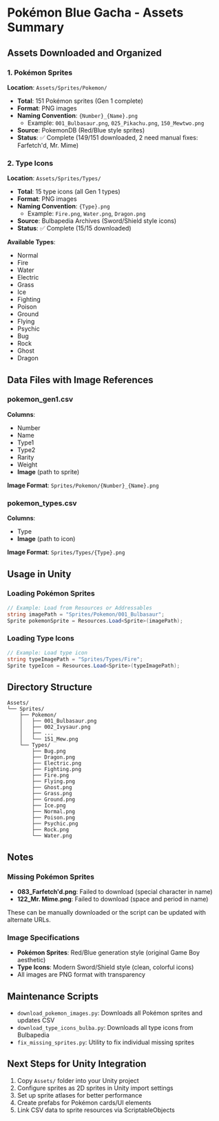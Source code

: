 # Pokémon Blue Gacha - Assets Summary

## Assets Downloaded and Organized

### 1. Pokémon Sprites
**Location**: `Assets/Sprites/Pokemon/`

- **Total**: 151 Pokémon sprites (Gen 1 complete)
- **Format**: PNG images
- **Naming Convention**: `{Number}_{Name}.png`
  - Example: `001_Bulbasaur.png`, `025_Pikachu.png`, `150_Mewtwo.png`
- **Source**: PokemonDB (Red/Blue style sprites)
- **Status**: ✅ Complete (149/151 downloaded, 2 need manual fixes: Farfetch'd, Mr. Mime)

### 2. Type Icons
**Location**: `Assets/Sprites/Types/`

- **Total**: 15 type icons (all Gen 1 types)
- **Format**: PNG images
- **Naming Convention**: `{Type}.png`
  - Example: `Fire.png`, `Water.png`, `Dragon.png`
- **Source**: Bulbapedia Archives (Sword/Shield style icons)
- **Status**: ✅ Complete (15/15 downloaded)

**Available Types**:
- Normal
- Fire
- Water
- Electric
- Grass
- Ice
- Fighting
- Poison
- Ground
- Flying
- Psychic
- Bug
- Rock
- Ghost
- Dragon

## Data Files with Image References

### pokemon_gen1.csv
**Columns**: 
- Number
- Name
- Type1
- Type2
- Rarity
- Weight
- **Image** (path to sprite)

**Image Format**: `Sprites/Pokemon/{Number}_{Name}.png`

### pokemon_types.csv
**Columns**:
- Type
- **Image** (path to icon)

**Image Format**: `Sprites/Types/{Type}.png`

## Usage in Unity

### Loading Pokémon Sprites
```csharp
// Example: Load from Resources or Addressables
string imagePath = "Sprites/Pokemon/001_Bulbasaur";
Sprite pokemonSprite = Resources.Load<Sprite>(imagePath);
```

### Loading Type Icons
```csharp
// Example: Load type icon
string typeImagePath = "Sprites/Types/Fire";
Sprite typeIcon = Resources.Load<Sprite>(typeImagePath);
```

## Directory Structure
```
Assets/
└── Sprites/
    ├── Pokemon/
    │   ├── 001_Bulbasaur.png
    │   ├── 002_Ivysaur.png
    │   ├── ...
    │   └── 151_Mew.png
    └── Types/
        ├── Bug.png
        ├── Dragon.png
        ├── Electric.png
        ├── Fighting.png
        ├── Fire.png
        ├── Flying.png
        ├── Ghost.png
        ├── Grass.png
        ├── Ground.png
        ├── Ice.png
        ├── Normal.png
        ├── Poison.png
        ├── Psychic.png
        ├── Rock.png
        └── Water.png
```

## Notes

### Missing Pokémon Sprites
- **083_Farfetch'd.png**: Failed to download (special character in name)
- **122_Mr. Mime.png**: Failed to download (space and period in name)

These can be manually downloaded or the script can be updated with alternate URLs.

### Image Specifications
- **Pokémon Sprites**: Red/Blue generation style (original Game Boy aesthetic)
- **Type Icons**: Modern Sword/Shield style (clean, colorful icons)
- All images are PNG format with transparency

## Maintenance Scripts

- `download_pokemon_images.py`: Downloads all Pokémon sprites and updates CSV
- `download_type_icons_bulba.py`: Downloads all type icons from Bulbapedia
- `fix_missing_sprites.py`: Utility to fix individual missing sprites

## Next Steps for Unity Integration

1. Copy `Assets/` folder into your Unity project
2. Configure sprites as 2D sprites in Unity import settings
3. Set up sprite atlases for better performance
4. Create prefabs for Pokémon cards/UI elements
5. Link CSV data to sprite resources via ScriptableObjects

